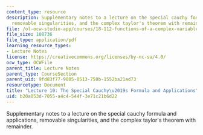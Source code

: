 ```yaml
---
content_type: resource
description: Supplementary notes to a lecture on the special cauchy formula and applications,
  removable singularities, and the complex taylor's theorem with remainder.
file: /ol-ocw-studio-app/courses/18-112-functions-of-a-complex-variable-fall-2008/b20a053d7055a4c4544f3e71c21b6d22_lecture10.pdf
file_size: 108736
file_type: application/pdf
learning_resource_types:
- Lecture Notes
license: https://creativecommons.org/licenses/by-nc-sa/4.0/
ocw_type: OCWFile
parent_title: Lecture Notes
parent_type: CourseSection
parent_uid: 9fd83f77-9805-0513-750b-1552ba21ad73
resourcetype: Document
title: "Lecture 10: The Special Cauchy\u2019s Formula and Applications"
uid: b20a053d-7055-a4c4-544f-3e71c21b6d22
---
```

Supplementary notes to a lecture on the special cauchy formula and applications, removable singularities, and the complex taylor's theorem with remainder.
